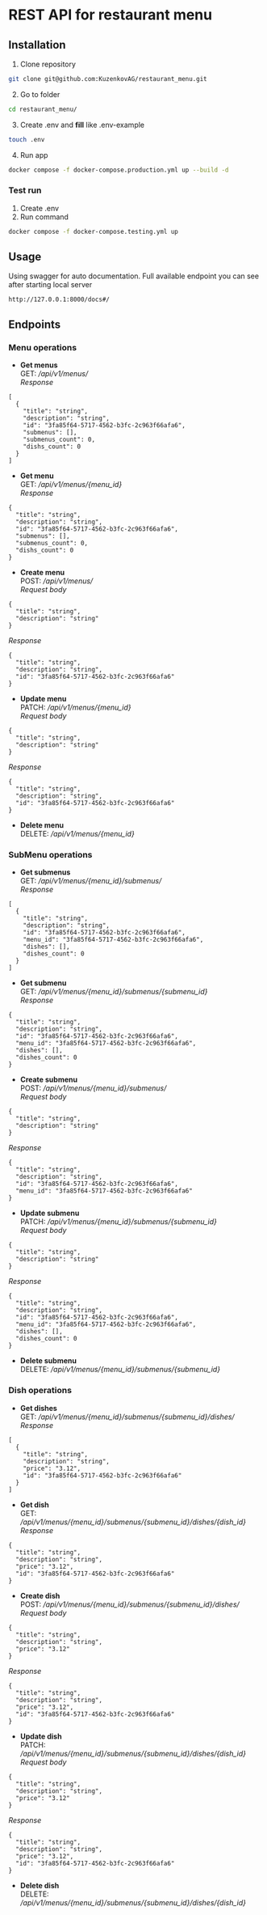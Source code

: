 # REST API for restaurant menu


## Installation

1. Clone repository
```sh
git clone git@github.com:KuzenkovAG/restaurant_menu.git
```
2. Go to folder
```sh
cd restaurant_menu/
```
3. Create .env and **fill** like .env-example
```sh
touch .env
```
4. Run app
```sh
docker compose -f docker-compose.production.yml up --build -d
```
### Test run
1. Create .env
2. Run command
```sh
docker compose -f docker-compose.testing.yml up
```

## Usage

Using swagger for auto documentation.
Full available endpoint you can see after starting local server
```url
http://127.0.0.1:8000/docs#/
```

## Endpoints
### Menu operations
- **Get menus**  
GET: */api/v1/menus/*  
*Response*
```
[
  {
    "title": "string",
    "description": "string",
    "id": "3fa85f64-5717-4562-b3fc-2c963f66afa6",
    "submenus": [],
    "submenus_count": 0,
    "dishs_count": 0
  }
]
```
 - **Get menu**  
GET: */api/v1/menus/{menu_id}*  
*Response*
```
{
  "title": "string",
  "description": "string",
  "id": "3fa85f64-5717-4562-b3fc-2c963f66afa6",
  "submenus": [],
  "submenus_count": 0,
  "dishs_count": 0
}
```
 - **Create menu**  
POST: */api/v1/menus/*  
*Request body*
```
{
  "title": "string",
  "description": "string"
}
```
*Response*
```
{
  "title": "string",
  "description": "string",
  "id": "3fa85f64-5717-4562-b3fc-2c963f66afa6"
}
```
 - **Update menu**  
PATCH: */api/v1/menus/{menu_id}*  
*Request body*
```
{
  "title": "string",
  "description": "string"
}
```
*Response*
```
{
  "title": "string",
  "description": "string",
  "id": "3fa85f64-5717-4562-b3fc-2c963f66afa6"
}
```
 - **Delete menu**  
DELETE: */api/v1/menus/{menu_id}*

### SubMenu operations
- **Get submenus**  
GET: */api/v1/menus/{menu_id}/submenus/*  
*Response*
```
[
  {
    "title": "string",
    "description": "string",
    "id": "3fa85f64-5717-4562-b3fc-2c963f66afa6",
    "menu_id": "3fa85f64-5717-4562-b3fc-2c963f66afa6",
    "dishes": [],
    "dishes_count": 0
  }
]
```
- **Get submenu**  
GET: */api/v1/menus/{menu_id}/submenus/{submenu_id}*  
*Response*
```
{
  "title": "string",
  "description": "string",
  "id": "3fa85f64-5717-4562-b3fc-2c963f66afa6",
  "menu_id": "3fa85f64-5717-4562-b3fc-2c963f66afa6",
  "dishes": [],
  "dishes_count": 0
}
```
- **Create submenu**  
POST: */api/v1/menus/{menu_id}/submenus/*  
*Request body*
```
{
  "title": "string",
  "description": "string"
}
```
*Response*
```
{
  "title": "string",
  "description": "string",
  "id": "3fa85f64-5717-4562-b3fc-2c963f66afa6",
  "menu_id": "3fa85f64-5717-4562-b3fc-2c963f66afa6"
}
```
- **Update submenu**  
PATCH: */api/v1/menus/{menu_id}/submenus/{submenu_id}*  
*Request body*
```
{
  "title": "string",
  "description": "string"
}
```
*Response*
```
{
  "title": "string",
  "description": "string",
  "id": "3fa85f64-5717-4562-b3fc-2c963f66afa6",
  "menu_id": "3fa85f64-5717-4562-b3fc-2c963f66afa6",
  "dishes": [],
  "dishes_count": 0
}
```
- **Delete submenu**  
DELETE: */api/v1/menus/{menu_id}/submenus/{submenu_id}*  

### Dish operations
- **Get dishes**  
GET: */api/v1/menus/{menu_id}/submenus/{submenu_id}/dishes/*  
*Response*
```
[
  {
    "title": "string",
    "description": "string",
    "price": "3.12",
    "id": "3fa85f64-5717-4562-b3fc-2c963f66afa6"
  }
]
```
- **Get dish**  
GET: */api/v1/menus/{menu_id}/submenus/{submenu_id}/dishes/{dish_id}*  
*Response*
```
{
  "title": "string",
  "description": "string",
  "price": "3.12",
  "id": "3fa85f64-5717-4562-b3fc-2c963f66afa6"
}
```
- **Create dish**  
POST: */api/v1/menus/{menu_id}/submenus/{submenu_id}/dishes/*  
*Request body*
```
{
  "title": "string",
  "description": "string",
  "price": "3.12"
}
```
*Response*
```
{
  "title": "string",
  "description": "string",
  "price": "3.12",
  "id": "3fa85f64-5717-4562-b3fc-2c963f66afa6"
}
```
- **Update dish**  
PATCH: */api/v1/menus/{menu_id}/submenus/{submenu_id}/dishes/{dish_id}*  
*Request body*
```
{
  "title": "string",
  "description": "string",
  "price": "3.12"
}
```
*Response*
```
{
  "title": "string",
  "description": "string",
  "price": "3.12",
  "id": "3fa85f64-5717-4562-b3fc-2c963f66afa6"
}
```
- **Delete dish**  
DELETE: */api/v1/menus/{menu_id}/submenus/{submenu_id}/dishes/{dish_id}*  
